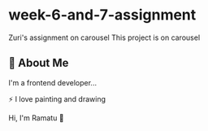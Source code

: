 # week-6-and-7-assignment
Zuri's assignment on carousel
This project is on carousel


## 🚀 About Me
I'm a frontend developer...


⚡️ I love painting and drawing


Hi, I'm Ramatu 👋
